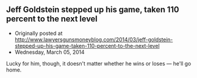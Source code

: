 ## Jeff Goldstein stepped up his game, taken 110 percent to the next level

 * Originally posted at http://www.lawyersgunsmoneyblog.com/2014/03/jeff-goldstein-stepped-up-his-game-taken-110-percent-to-the-next-level
 * Wednesday, March 05, 2014

Lucky for him, though, it doesn't matter whether he wins or loses — he'll go home.